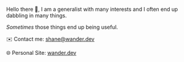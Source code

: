Hello there 👋, I am a generalist with many interests and I often end up dabbling in many things. 

_Sometimes_ those things end up being useful.


✉️ Contact me: [shane@wander.dev](mailto:shane@wander.dev)

🌐 Personal Site: [wander.dev](https://wander.dev)

